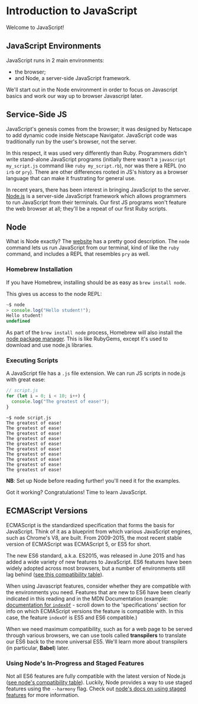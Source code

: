 # Introduction to JavaScript

Welcome to JavaScript!

## JavaScript Environments

JavaScript runs in 2 main environments:
+ the browser;
+ and Node, a server-side JavaScript framework.

We'll start out in the Node environment in order to focus on Javascript basics
and work our way up to browser Javascript later.

## Service-Side JS

JavaScript's genesis comes from the browser; it was designed by Netscape to add
dynamic code inside Netscape Navigator. JavaScript code was traditionally run by
the user's browser, not the server.

In this respect, it was used very differently than Ruby. Programmers didn't
write stand-alone JavaScript programs (initially there wasn't a `javascript
my_script.js` command like `ruby my_script.rb`), nor was there a REPL (no `irb`
or `pry`). There are other differences rooted in JS's history as a browser
language that can make it frustrating for general use.

In recent years, there has been interest in bringing JavaScript to the server.
[Node.js][node-js] is a server-side JavaScript framework which allows
programmers to run JavaScript from their terminals. Our first JS programs won't
feature the web browser at all; they'll be a repeat of our first Ruby scripts.

## Node

What is Node exactly? The [website][about-node] has a pretty good description.
The `node` command lets us run JavaScript from our terminal, kind of like the
`ruby` command, and includes a REPL that resembles `pry` as well.

### Homebrew Installation

If you have Homebrew, installing should be as easy as `brew install node`.

This gives us access to the node REPL:

```js
~$ node
> console.log("Hello student!");
Hello student!
undefined
```

As part of the `brew install node` process, Homebrew will also install the
[node package manager][npm]. This is like RubyGems, except it's used to download
and use node.js libraries.

[npm]: https://www.npmjs.com/
[node-js]: http://nodejs.org/
[about-node]: https://nodejs.org/en/

### Executing Scripts

A JavaScript file has a `.js` file extension. We can run JS scripts in node.js
with great ease:

```javascript
// script.js
for (let i = 0; i < 10; i++) {
  console.log("The greatest of ease!");
}
```

```
~$ node script.js
The greatest of ease!
The greatest of ease!
The greatest of ease!
The greatest of ease!
The greatest of ease!
The greatest of ease!
The greatest of ease!
The greatest of ease!
The greatest of ease!
The greatest of ease!
```

**NB**: Set up Node before reading further! you'll need it for the examples.

Got it working? Congratulations! Time to learn JavaScript.

[node]:
[server-side-javascript]:./server-side-javascript.md

## ECMAScript Versions

ECMAScript is the standardized specification that forms the basis for
JavaScript. Think of it as a blueprint from which various JavaScript engines,
such as Chrome's V8, are built. From 2009-2015, the most recent stable version
of ECMAScript was ECMAScript 5, or ES5 for short.

The new ES6 standard, a.k.a. ES2015, was released in June 2015 and has added a
wide variety of new features to JavaScript. ES6 features have been widely
adopted across most browsers, but a number of environments still lag behind
([see this compatibility table][compatibility-table]).

When using Javascript features, consider whether they are compatible with the
environments you need. Features that are new to ES6 have been clearly indicated
in this reading and in the MDN Documentation (example: [documentation for
`indexOf`][index-of] - scroll down to the 'specifications' section for info on
which ECMAScript versions the feature is compatible with. In this case, the
feature `indexOf` is ES5 and ES6 compatible.)

When we need maximum compatibility, such as for a web page to be served through
various browsers, we can use tools called **transpilers** to translate our ES6
back to the more universal ES5. We'll learn more about transpilers (in particular, **Babel**) later.

[compatibility-table]: http://kangax.github.io/compat-table/es6/
[index-of]: https://developer.mozilla.org/en-US/docs/Web/JavaScript/Reference/Global_Objects/Array/indexOf

### Using Node's In-Progress and Staged Features

Not all ES6 features are fully compatible with the latest version of Node.js
([see node's compatibility table][compatibility]). Luckily, Node provides a way
to use staged features using the `--harmony` flag. Check out [node's docs on
using staged features][node-harmony] for more information.

[node-harmony]: https://nodejs.org/en/docs/es6/
[compatibility]: http://node.green/
